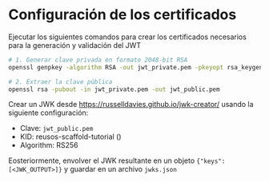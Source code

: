 # Configuración de los certificados

Ejecutar los siguientes comandos para crear los certificados necesarios para la generación y validación del JWT

```sh
# 1. Generar clave privada en formato 2048-bit RSA
openssl genpkey -algorithm RSA -out jwt_private.pem -pkeyopt rsa_keygen_bits:2048

# 2. Extraer la clave pública
openssl rsa -pubout -in jwt_private.pem -out jwt_public.pem
```

Crear un JWK desde https://russelldavies.github.io/jwk-creator/ usando la siguiente configuración:
- Clave: `jwt_public.pem`
- KID: reusos-scaffold-tutorial ()
- Algorithm: RS256

Eosteriormente, envolver el JWK resultante en un objeto `{"keys": [<JWK_OUTPUT>]}` y guardar en un archivo `jwks.json`
